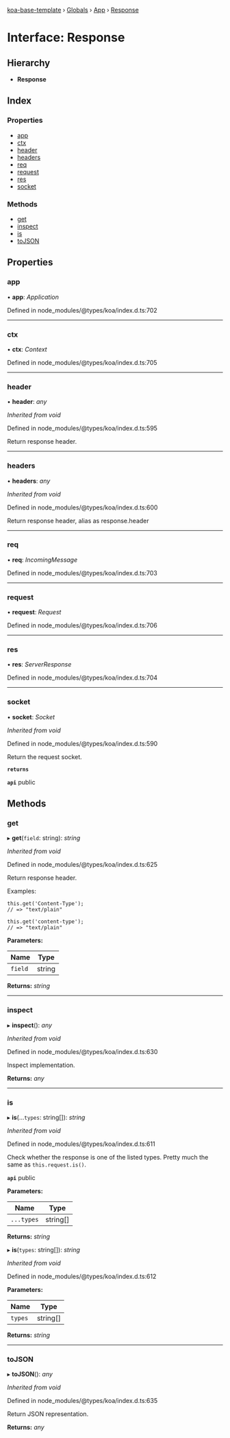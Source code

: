 [koa-base-template](../README.md) › [Globals](../globals.md) › [App](../classes/app.md) › [Response](app.response.md)

# Interface: Response

## Hierarchy

* **Response**

## Index

### Properties

* [app](app.response.md#app)
* [ctx](app.response.md#ctx)
* [header](app.response.md#header)
* [headers](app.response.md#headers)
* [req](app.response.md#req)
* [request](app.response.md#request)
* [res](app.response.md#res)
* [socket](app.response.md#socket)

### Methods

* [get](app.response.md#get)
* [inspect](app.response.md#inspect)
* [is](app.response.md#is)
* [toJSON](app.response.md#tojson)

## Properties

###  app

• **app**: *Application*

Defined in node_modules/@types/koa/index.d.ts:702

___

###  ctx

• **ctx**: *Context*

Defined in node_modules/@types/koa/index.d.ts:705

___

###  header

• **header**: *any*

*Inherited from void*

Defined in node_modules/@types/koa/index.d.ts:595

Return response header.

___

###  headers

• **headers**: *any*

*Inherited from void*

Defined in node_modules/@types/koa/index.d.ts:600

Return response header, alias as response.header

___

###  req

• **req**: *IncomingMessage*

Defined in node_modules/@types/koa/index.d.ts:703

___

###  request

• **request**: *Request*

Defined in node_modules/@types/koa/index.d.ts:706

___

###  res

• **res**: *ServerResponse*

Defined in node_modules/@types/koa/index.d.ts:704

___

###  socket

• **socket**: *Socket*

*Inherited from void*

Defined in node_modules/@types/koa/index.d.ts:590

Return the request socket.

**`returns`** 

**`api`** public

## Methods

###  get

▸ **get**(`field`: string): *string*

*Inherited from void*

Defined in node_modules/@types/koa/index.d.ts:625

Return response header.

Examples:

    this.get('Content-Type');
    // => "text/plain"

    this.get('content-type');
    // => "text/plain"

**Parameters:**

Name | Type |
------ | ------ |
`field` | string |

**Returns:** *string*

___

###  inspect

▸ **inspect**(): *any*

*Inherited from void*

Defined in node_modules/@types/koa/index.d.ts:630

Inspect implementation.

**Returns:** *any*

___

###  is

▸ **is**(...`types`: string[]): *string*

*Inherited from void*

Defined in node_modules/@types/koa/index.d.ts:611

Check whether the response is one of the listed types.
Pretty much the same as `this.request.is()`.

**`api`** public

**Parameters:**

Name | Type |
------ | ------ |
`...types` | string[] |

**Returns:** *string*

▸ **is**(`types`: string[]): *string*

*Inherited from void*

Defined in node_modules/@types/koa/index.d.ts:612

**Parameters:**

Name | Type |
------ | ------ |
`types` | string[] |

**Returns:** *string*

___

###  toJSON

▸ **toJSON**(): *any*

*Inherited from void*

Defined in node_modules/@types/koa/index.d.ts:635

Return JSON representation.

**Returns:** *any*
